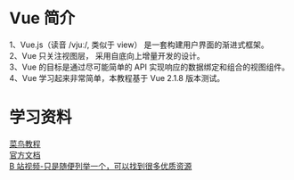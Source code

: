 # Vue 简介
1、Vue.js（读音 /vjuː/, 类似于 view） 是一套构建用户界面的渐进式框架。  
2、Vue 只关注视图层， 采用自底向上增量开发的设计。  
3、Vue 的目标是通过尽可能简单的 API 实现响应的数据绑定和组合的视图组件。  
4、Vue 学习起来非常简单，本教程基于 Vue 2.1.8 版本测试。


# 学习资料
[菜鸟教程](https://www.runoob.com/vue2/vue-tutorial.html)  
[官方文档](https://cn.vuejs.org/)  
[B 站视频-只是随便列举一个，可以找到很多优质资源](https://www.bilibili.com/video/BV12J411m7MG)

